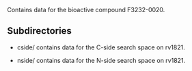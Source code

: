 Contains data for the bioactive compound F3232-0020.

## Subdirectories

- cside/ contains data for the C-side search space on rv1821.

- nside/ contains data for the N-side search space on rv1821.

